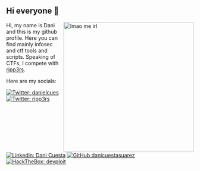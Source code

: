 <!--
**danicuestasuarez/danicuestasuarez** is a ✨ _special_ ✨ repository because its `README.md` (this file) appears on your GitHub profile.

Here are some ideas to get you started:

- 🔭 I’m currently working on ...
- 🌱 I’m currently learning ...
- 👯 I’m looking to collaborate on ...
- 🤔 I’m looking for help with ...
- 💬 Ask me about ...
- 📫 How to reach me: ...
- 😄 Pronouns: ...
- ⚡ Fun fact: ...
-->


## Hi everyone 👋 

<img src="https://i.imgur.com/2PdCJk3.gif" align="right" alt="lmao me irl" width="350">

Hi, my name is Dani and this is my github profile. Here you can find mainly infosec and ctf tools and scripts. Speaking of CTFs, I compete with [ripp3rs](https://github.com/ripp3rs).


Here are my socials:

[![Twitter: danielcues](https://img.shields.io/twitter/follow/danielcues?style=social)](https://twitter.com/danielcues)
[![Twitter: ripp3rs](https://img.shields.io/twitter/follow/ripp3rsctf?style=social)](https://twitter.com/ripp3rsctf)

[![Linkedin: Dani Cuesta](https://img.shields.io/badge/-danielcues-blue?style=flat-square&logo=Linkedin&logoColor=white&link=https://www.linkedin.com/in/danielcues/)](https://www.linkedin.com/in/danielcues/)
[![GitHub danicuestasuarez](https://img.shields.io/github/followers/danicuestasuarez?label=Check%20my%20code&style=social)](https://github.com/danicuestasuarez)
[![HackTheBox: devploit](https://img.shields.io/badge/-danielcues-green?style=flat-square&logo=HackTheBox&logoColor=white&link=https://www.linkedin.com/in/danielcues/)](https://app.hackthebox.eu/profile/20220)
